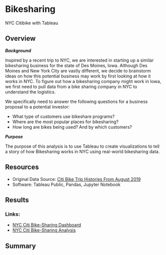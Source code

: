 # Bikesharing
NYC Citibike with Tableau

## Overview 
***Background***

Inspired by a recent trip to NYC, we are interested in starting up a similar bikesharing business for the state of Des Moines, Iowa.  Although Des Moines and New York City are vastly different, we decide to brainstorm ideas on how this potential business may work by first looking at how it works in NYC. To figure out how a bikesharing company might work in Iowa, we first need to pull data from a bike sharing company in NYC to understand the logistics. 

We specifically need to answer the following questions for a business proposal to a potential investor: 

- What type of customers use bikeshare programs? 
- Where are the most popular places for bikesharing? 
- How long are bikes being used? And by which customers? 

***Purpose***

The purpose of this analysis is to use Tableau to create visualizations to tell a story of how Bikesharing works in NYC using real-world bikesharing data. 

## Resources 
- Original Data Source: [Citi Bike Trip Histories From August 2019](https://ride.citibikenyc.com/system-data)
- Software: Tableau Public, Pandas, Jupyter Notebook 


## Results
### Links: 
- [NYC Citi Bike-Sharing Dashboard](https://public.tableau.com/app/profile/meghan.koon/viz/Module_15_16696632827210/NYCCitiBikeStory?publish=yes)
- [NYC Citi Bike-Sharing Analysis](https://public.tableau.com/app/profile/meghan.koon/viz/NYCCitiBikeSharingAnalysis_16698551962160/NYCCitiBikeSharingAnalysis?publish=yes)



## Summary 


